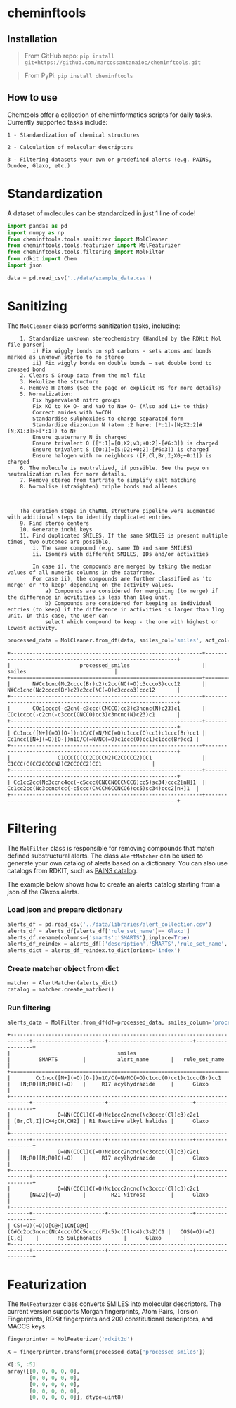 cheminftools
================

## Installation

> From GitHub repo:
    ```pip install git+https://github.com/marcossantanaioc/cheminftools.git```

> From PyPi:
    ```pip install cheminftools```


<!-- WARNING: THIS FILE WAS AUTOGENERATED! DO NOT EDIT! -->

## How to use

Chemtools offer a collection of cheminformatics scripts for daily tasks.
Currently supported tasks include:

    1 - Standardization of chemical structures

    2 - Calculation of molecular descriptors

    3 - Filtering datasets your own or predefined alerts (e.g. PAINS, Dundee, Glaxo, etc.)

# Standardization

A dataset of molecules can be standardized in just 1 line of code!

``` python
import pandas as pd
import numpy as np
from cheminftools.tools.sanitizer import MolCleaner
from cheminftools.tools.featurizer import MolFeaturizer
from cheminftools.tools.filtering import MolFilter
from rdkit import Chem
import json
```

``` python
data = pd.read_csv('../data/example_data.csv')
```

# Sanitizing

The `MolCleaner` class performs sanitization tasks, including:

        1. Standardize unknown stereochemistry (Handled by the RDKit Mol file parser)
            i) Fix wiggly bonds on sp3 carbons - sets atoms and bonds marked as unknown stereo to no stereo
            ii) Fix wiggly bonds on double bonds – set double bond to crossed bond
        2. Clears S Group data from the mol file
        3. Kekulize the structure
        4. Remove H atoms (See the page on explicit Hs for more details)
        5. Normalization:
            Fix hypervalent nitro groups
            Fix KO to K+ O- and NaO to Na+ O- (Also add Li+ to this)
            Correct amides with N=COH
            Standardise sulphoxides to charge separated form
            Standardize diazonium N (atom :2 here: [*:1]-[N;X2:2]#[N;X1:3]>>[*:1]) to N+
            Ensure quaternary N is charged
            Ensure trivalent O ([*:1]=[O;X2;v3;+0:2]-[#6:3]) is charged
            Ensure trivalent S ([O:1]=[S;D2;+0:2]-[#6:3]) is charged
            Ensure halogen with no neighbors ([F,Cl,Br,I;X0;+0:1]) is charged
        6. The molecule is neutralized, if possible. See the page on neutralization rules for more details.
        7. Remove stereo from tartrate to simplify salt matching
        8. Normalise (straighten) triple bonds and allenes
        
        
        
        The curation steps in ChEMBL structure pipeline were augmented with additional steps to identify duplicated entries
        9. Find stereo centers
        10. Generate inchi keys
        11. Find duplicated SMILES. If the same SMILES is present multiple times, two outcomes are possible.
            i. The same compound (e.g. same ID and same SMILES)
            ii. Isomers with different SMILES, IDs and/or activities
            
            In case i), the compounds are merged by taking the median values of all numeric columns in the dataframe. 
            For case ii), the compounds are further classified as 'to merge' or 'to keep' depending on the activity values.
                a) Compounds are considered for mergining (to merge) if the difference in acvitities is less than 1log unit.
                b) Compounds are considered for keeping as individual entries (to keep) if the difference in activities is larger than 1log unit. In this case, the user can
                select which compound to keep - the one with highest or lowest activity.

``` python
processed_data = MolCleaner.from_df(data, smiles_col='smiles', act_col='pIC50', id_col='molecule_chembl_id')
```

    +-------------------------------------------------------------+-------------------------------------------------------------+
    |                      processed_smiles                       |                           smiles                            |
    +=============================================================+=============================================================+
    |       N#Cc1cnc(Nc2cccc(Br)c2)c2cc(NC(=O)c3ccco3)ccc12       |       N#Cc1cnc(Nc2cccc(Br)c2)c2cc(NC(=O)c3ccco3)ccc12       |
    +-------------------------------------------------------------+-------------------------------------------------------------+
    |       COc1cccc(-c2cn(-c3ccc(CNCCO)cc3)c3ncnc(N)c23)c1       |       COc1cccc(-c2cn(-c3ccc(CNCCO)cc3)c3ncnc(N)c23)c1       |
    +-------------------------------------------------------------+-------------------------------------------------------------+
    | Cc1ncc([N+](=O)[O-])n1C/C(=N/NC(=O)c1ccc(O)cc1)c1ccc(Br)cc1 | Cc1ncc([N+](=O)[O-])n1C/C(=N/NC(=O)c1ccc(O)cc1)c1ccc(Br)cc1 |
    +-------------------------------------------------------------+-------------------------------------------------------------+
    |               C1CCC(C(CC2CCCCN2)C2CCCCC2)CC1                |               C1CCC(C(CC2CCCCN2)C2CCCCC2)CC1                |
    +-------------------------------------------------------------+-------------------------------------------------------------+
    | Cc1cc2cc(Nc3ccnc4cc(-c5ccc(CNCCN6CCNCC6)cc5)sc34)ccc2[nH]1  | Cc1cc2cc(Nc3ccnc4cc(-c5ccc(CNCCN6CCNCC6)cc5)sc34)ccc2[nH]1  |
    +-------------------------------------------------------------+-------------------------------------------------------------+

# Filtering

The
`MolFilter`
class is responsible for removing compounds that match defined
substructural alerts. The class `AlertMatcher` can be used to generate your own catalog of alerts
based on a dictionary. You can also use catalogs from RDKIT, such as [PAINS catalog](http://rdkit.org/docs/source/rdkit.Chem.rdfiltercatalog.html).

The example below shows how to create an alerts catalog starting from a json of the Glaxos alerts.
### Load json and prepare dictionary
``` python
alerts_df = pd.read_csv('../data/libraries/alert_collection.csv')
alerts_df = alerts_df[alerts_df['rule_set_name']=='Glaxo']
alerts_df.rename(columns={'smarts':'SMARTS'},inplace=True)
alerts_df_reindex = alerts_df[['description','SMARTS','rule_set_name','priority','max_matches']].set_index('description')
alerts_dict = alerts_df_reindex.to_dict(orient='index')

```
### Create matcher object from dict
``` python
matcher = AlertMatcher(alerts_dict)
catalog = matcher.create_matcher()
```
### Run filtering
``` python
alerts_data = MolFilter.from_df(df=processed_data, smiles_column='processed_smiles', catalog=catalog)
```

    +----------------------------------------------------------------------------+-----------------------+---------------------------+------------------+
    |                                  smiles                                    |         SMARTS        |          alert_name       |   rule_set_name  |
    +============================================================================+=======================+===========================+==================+
    |        Cc1ncc([N+](=O)[O-])n1C/C(=N/NC(=O)c1ccc(O)cc1)c1ccc(Br)cc1         |   [N;R0][N;R0]C(=O)   |     R17 acylhydrazide     |      Glaxo       |
    +----------------------------------------------------------------------------+-----------------------+---------------------------+------------------+
    |               O=NN(CCCl)C(=O)Nc1ccc2ncnc(Nc3cccc(Cl)c3)c2c1                | [Br,Cl,I][CX4;CH,CH2] | R1 Reactive alkyl halides |      Glaxo       |
    +----------------------------------------------------------------------------+-----------------------+---------------------------+------------------+
    |               O=NN(CCCl)C(=O)Nc1ccc2ncnc(Nc3cccc(Cl)c3)c2c1                |   [N;R0][N;R0]C(=O)   |     R17 acylhydrazide     |      Glaxo       |
    +----------------------------------------------------------------------------+-----------------------+---------------------------+------------------+
    |               O=NN(CCCl)C(=O)Nc1ccc2ncnc(Nc3cccc(Cl)c3)c2c1                |      [N&D2](=O)       |        R21 Nitroso        |      Glaxo       |
    +----------------------------------------------------------------------------+-----------------------+---------------------------+------------------+
    | CS(=O)(=O)O[C@H]1CN[C@H](C#Cc2cc3ncnc(Nc4ccc(OCc5cccc(F)c5)c(Cl)c4)c3s2)C1 |   COS(=O)(=O)[C,c]    |      R5 Sulphonates       |      Glaxo       |
    +----------------------------------------------------------------------------+-----------------------+---------------------------+------------------+


# Featurization

The
`MolFeaturizer`
class converts SMILES into molecular descriptors. The current version
supports Morgan fingerprints, Atom Pairs, Torsion Fingerprints, RDKit
fingerprints and 200 constitutional descriptors, and MACCS keys.

``` python
fingerprinter = MolFeaturizer('rdkit2d')
```

``` python
X = fingerprinter.transform(processed_data['processed_smiles'])
```

``` python
X[:5, :5]
array([[0, 0, 0, 0, 0],
       [0, 0, 0, 0, 0],
       [0, 0, 0, 0, 0],
       [0, 0, 0, 0, 0],
       [0, 0, 0, 0, 0]], dtype=uint8)

```
